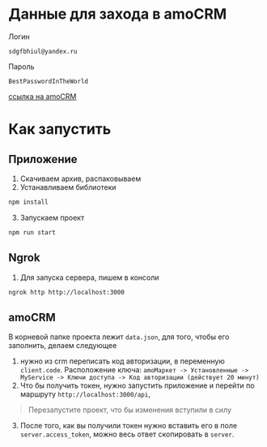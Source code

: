 # Данные для захода в amoCRM
Логин 
```
sdgfbhiul@yandex.ru
```
Пароль 
```
BestPasswordInTheWorld
```
[ссылка на amoCRM](https://sdgfbhiul.amocrm.ru/settings/profile/)

# Как запустить

## Приложение

1. Скачиваем архив, распаковываем
2. Устанавливаем библиотеки
```bash
npm install
```
3. Запускаем проект
```bash
npm run start
```

## Ngrok

1. Для запуска сервера, пишем в консоли
```bash
ngrok http http://localhost:3000
```

## amoCRM
 В корневой папке проекта лежит `data.json`,  для того, чтобы его заполнить, делаем следующее
1. нужно из crm переписать код авторизации, в переменную `client.code`.
	Расположение ключа:
	`amoМаркет -> Установленные -> MyService -> Ключи доступа -> Код авторизации (действует 20 минут)`
2. Что бы получить токен, нужно запустить приложение и перейти по маршруту `http://localhost:3000/api`, 
> Перезапустите проект, что бы изменения вступили в силу
3. После того, как вы получили токен нужно вставить его в поле `server.access_token`, можно весь ответ скопировать в `server`.